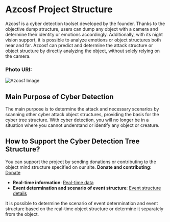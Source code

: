 # Azcosf Project Structure

Azcosf is a cyber detection toolset developed by the founder. Thanks to the objective dump structure, users can dump any object with a camera and determine their identity or emotions accordingly. Additionally, with its night vision support, it is possible to analyze emotions or object structures both near and far. Azcosf can predict and determine the attack structure or object structure by directly analyzing the object, without solely relying on the camera.

### Photo URI:
![Azcosf Image](https://gitlab.com/azencompileropensourcefoundation/cybertree-visual/-/raw/main/QUARD_OBJECTIVE.jpg)

## Main Purpose of Cyber Detection

The main purpose is to determine the attack and necessary scenarios by scanning other cyber attack object structures, providing the basis for the cyber tree structure. With cyber detection, you will no longer be in a situation where you cannot understand or identify any object or creature.

## How to Support the Cyber Detection Tree Structure?

You can support the project by sending donations or contributing to the object mind structure specified on our site.
**Donate and contributing**: [Donate](https://azencompileropensourcefoundation.com/visual-enginnering/contributor.php)
- **Real-time information**: [Real-time data](https://azencompileropensourcefoundation.com/visual-enginnering/realtime.html)
- **Event determination and scenario of event structure**: [Event structure details](https://azencompileropensourcefoundation.com/visual-enginnering/photo-video-object.php)

It is possible to determine the scenario of event determination and event structure based on the real-time object structure or determine it separately from the object.
